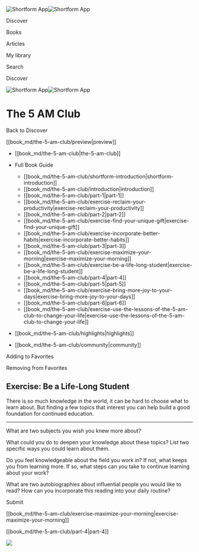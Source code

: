 ![Shortform App](/img/logo.36a2399e.svg)![Shortform App](/img/logo-dark.70c1b072.svg)

Discover

Books

Articles

My library

Search

Discover

![Shortform App](/img/logo.36a2399e.svg)![Shortform App](/img/logo-dark.70c1b072.svg)

# The 5 AM Club

Back to Discover

[[book_md/the-5-am-club/preview|preview]]

  * [[book_md/the-5-am-club|the-5-am-club]]
  * Full Book Guide

    * [[book_md/the-5-am-club/shortform-introduction|shortform-introduction]]
    * [[book_md/the-5-am-club/introduction|introduction]]
    * [[book_md/the-5-am-club/part-1|part-1]]
    * [[book_md/the-5-am-club/exercise-reclaim-your-productivity|exercise-reclaim-your-productivity]]
    * [[book_md/the-5-am-club/part-2|part-2]]
    * [[book_md/the-5-am-club/exercise-find-your-unique-gift|exercise-find-your-unique-gift]]
    * [[book_md/the-5-am-club/exercise-incorporate-better-habits|exercise-incorporate-better-habits]]
    * [[book_md/the-5-am-club/part-3|part-3]]
    * [[book_md/the-5-am-club/exercise-maximize-your-morning|exercise-maximize-your-morning]]
    * [[book_md/the-5-am-club/exercise-be-a-life-long-student|exercise-be-a-life-long-student]]
    * [[book_md/the-5-am-club/part-4|part-4]]
    * [[book_md/the-5-am-club/part-5|part-5]]
    * [[book_md/the-5-am-club/exercise-bring-more-joy-to-your-days|exercise-bring-more-joy-to-your-days]]
    * [[book_md/the-5-am-club/part-6|part-6]]
    * [[book_md/the-5-am-club/exercise-use-the-lessons-of-the-5-am-club-to-change-your-life|exercise-use-the-lessons-of-the-5-am-club-to-change-your-life]]
  * [[book_md/the-5-am-club/highlights|highlights]]
  * [[book_md/the-5-am-club/community|community]]



Adding to Favorites 

Removing from Favorites 

## Exercise: Be a Life-Long Student

There is so much knowledge in the world, it can be hard to choose what to learn about. But finding a few topics that interest you can help build a good foundation for continued education.

* * *

What are two subjects you wish you knew more about?

What could you do to deepen your knowledge about these topics? List two specific ways you could learn about them.

Do you feel knowledgeable about the field you work in? If not, what keeps you from learning more. If so, what steps can you take to continue learning about your work?

What are two autobiographies about influential people you would like to read? How can you incorporate this reading into your daily routine?

Submit 

[[book_md/the-5-am-club/exercise-maximize-your-morning|exercise-maximize-your-morning]]

[[book_md/the-5-am-club/part-4|part-4]]

![](https://bat.bing.com/action/0?ti=56018282&Ver=2&mid=ea8ffeba-2f3a-49e9-8039-a4e6e8efddef&sid=1711133063fa11eebdec89a8b8ae3bbc&vid=171147a063fa11eea7440fcfeb230d96&vids=0&msclkid=N&pi=0&lg=en-US&sw=800&sh=600&sc=24&nwd=1&tl=Shortform%20%7C%20Book&p=https%3A%2F%2Fwww.shortform.com%2Fapp%2Fbook%2Fthe-5-am-club%2Fexercise-be-a-life-long-student&r=&lt=379&evt=pageLoad&sv=1&rn=57891)

